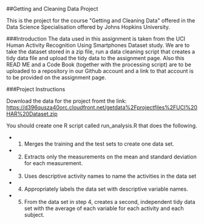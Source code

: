##Getting and Cleaning Data Project

This is the project for the course "Getting and Cleaning Data" offered in the Data Science Specialisation offered by Johns Hopkins University.

###Introduction
The data used in this assignment is taken from the UCI Human Activity Recognition Using Smartphones Dataset study. We are to take the dataset stored in a zip file, run a data cleaning script that creates a tidy data file and upload the tidy data to the assignment page. Also this READ ME and a Code Book (together with the processing script) are to be uploaded to a repository in our Github account and a link to that account is to be provided on the assignment page.

###Project Instructions

Download the data for the project fromt the link:
https://d396qusza40orc.cloudfront.net/getdata%2Fprojectfiles%2FUCI%20HAR%20Dataset.zip

You should create one R script called run_analysis.R that does the following. 
* 1. Merges the training and the test sets to create one data set.
* 2. Extracts only the measurements on the mean and standard deviation for each measurement. 
* 3. Uses descriptive activity names to name the activities in the data set
* 4. Appropriately labels the data set with descriptive variable names. 
* 5. From the data set in step 4, creates a second, independent tidy data set with the average of each variable for each activity and each subject.




